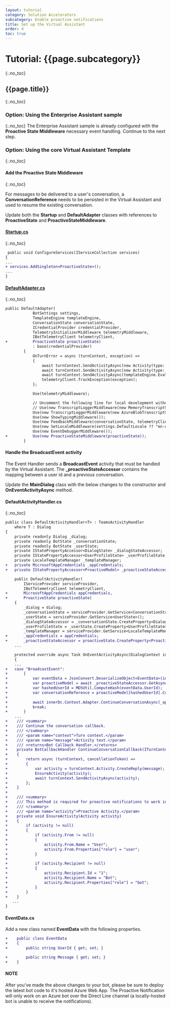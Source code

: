 ```yaml
---
layout: tutorial
category: Solution Accelerators
subcategory: Enable proactive notifications
title: Set up the Virtual Assistant
order: 4
toc: true
---
```


# Tutorial: {{page.subcategory}}
{:.no_toc}
## {{page.title}}
{:.no_toc}
### Option: Using the Enterprise Assistant sample
{:.no_toc}
The Enterprise Assistant sample is already configured with the **Proactive State Middleware** necessary event handling. Continue to the next step.

### Option: Using the core Virtual Assistant Template
{:.no_toc}

#### Add the Proactive State Middleware
{:.no_toc}

For messages to be delivered to a user's conversation, a **ConversationReference** needs to be persisted in the Virtual Assistant and used to resume the existing conversation.

Update both the **Startup** and **DefaultAdapter** classes with references to **ProactiveState** and **ProactiveStateMiddleware**.

#### [Startup.cs]({{site.repo}}/tree/master/samples/csharp/assistants/enterprise-assistant/VirtualAssistantSample/Startup.cs)
{:.no_toc}

```diff
 public void ConfigureServices(IServiceCollection services)
{
...
+ services.AddSingleton<ProactiveState>();
...
}
```

#### [DefaultAdapter.cs]({{site.repo}}/tree/master/samples/csharp/assistants/enterprise-assistant/VirtualAssistantSample/Adapters/DefaultAdapter.cs)
{:.no_toc}

```diff
public DefaultAdapter(
            BotSettings settings,
            TemplateEngine templateEngine,
            ConversationState conversationState,
            ICredentialProvider credentialProvider,
            TelemetryInitializerMiddleware telemetryMiddleware,
            IBotTelemetryClient telemetryClient,
+           ProactiveState proactiveState)
            : base(credentialProvider)
        {
            OnTurnError = async (turnContext, exception) =>
            {
                await turnContext.SendActivityAsync(new Activity(type: ActivityTypes.Trace, text: $"{exception.Message}"));
                await turnContext.SendActivityAsync(new Activity(type: ActivityTypes.Trace, text: $"{exception.StackTrace}"));
                await turnContext.SendActivityAsync(templateEngine.EvaluateTemplate("errorMessage"));
                telemetryClient.TrackException(exception);
            };

            Use(telemetryMiddleware);

            // Uncomment the following line for local development without Azure Storage
            // Use(new TranscriptLoggerMiddleware(new MemoryTranscriptStore()));
            Use(new TranscriptLoggerMiddleware(new AzureBlobTranscriptStore(settings.BlobStorage.ConnectionString, settings.BlobStorage.Container)));
            Use(new ShowTypingMiddleware());
            Use(new FeedbackMiddleware(conversationState, telemetryClient));
            Use(new SetLocaleMiddleware(settings.DefaultLocale ?? "en-us"));
            Use(new EventDebuggerMiddleware());
+           Use(new ProactiveStateMiddleware(proactiveState));
        }
```

#### Handle the **BroadcastEvent** activity

The Event Handler sends a **BroadcastEvent** activity that must be handled by the Virtual Assistant.
The **_proactiveStateAccessor** contains the mapping between a user id and a previous conversation.

Update the **MainDialog** class with the below changes to the constructor and **OnEventActivityAsync** method.

#### DefaultActivityHandler.cs
{:.no_toc}

```diff
public class DefaultActivityHandler<T> : TeamsActivityHandler
    where T : Dialog
{
    private readonly Dialog _dialog;
    private readonly BotState _conversationState;
    private readonly BotState _userState;
    private IStatePropertyAccessor<DialogState> _dialogStateAccessor;
    private IStatePropertyAccessor<UserProfileState> _userProfileState;
    private LocaleTemplateManager _templateManager;
+   private MicrosoftAppCredentials _appCredentials;
+   private IStatePropertyAccessor<ProactiveModel> _proactiveStateAccessor;

    public DefaultActivityHandler(
        IServiceProvider serviceProvider,
        IBotTelemetryClient telemetryClient,
+       MicrosoftAppCredentials appCredentials,
+       ProactiveState proactiveState)
    {
        _dialog = dialog;
        _conversationState = serviceProvider.GetService<ConversationState>();
        _userState = serviceProvider.GetService<UserState>();
        _dialogStateAccessor = _conversationState.CreateProperty<DialogState>(nameof(DialogState));
        _userProfileState = _userState.CreateProperty<UserProfileState>(nameof(UserProfileState));
        _templateManager = serviceProvider.GetService<LocaleTemplateManager>();
+       _appCredentials = appCredentials;
+       _proactiveStateAccessor = proactiveState.CreateProperty<ProactiveModel>(nameof(ProactiveModel));
    ...

    protected override async Task OnEventActivityAsync(DialogContext innerDc, CancellationToken cancellationToken = default)
    {
    ...
+   case "BroadcastEvent":
+       {
+           var eventData = JsonConvert.DeserializeObject<EventData>(innerDc.Context.Activity.Value.ToString());
+           var proactiveModel = await _proactiveStateAccessor.GetAsync(innerDc.Context, () => new ProactiveModel());
+           var hashedUserId = MD5Util.ComputeHash(eventData.UserId);
+           var conversationReference = proactiveModel[hashedUserId].Conversation;
+
+           await innerDc.Context.Adapter.ContinueConversationAsync(_appCredentials.MicrosoftAppId, conversationReference, ContinueConversationCallback(innerDc.Context, eventData.Message), cancellationToken);
+           break;
+       }
    ...
+    /// <summary>
+    /// Continue the conversation callback.
+    /// </summary>
+    /// <param name="context">Turn context.</param>
+    /// <param name="message">Activity text.</param>
+    /// <returns>Bot Callback Handler.</returns>
+    private BotCallbackHandler ContinueConversationCallback(ITurnContext context, string message)
+    {
+        return async (turnContext, cancellationToken) =>
+        {
+            var activity = turnContext.Activity.CreateReply(message);
+            EnsureActivity(activity);
+            await turnContext.SendActivityAsync(activity);
+        };
+    }
+
+    /// <summary>
+    /// This method is required for proactive notifications to work in Web Chat.
+    /// </summary>
+    /// <param name="activity">Proactive Activity.</param>
+    private void EnsureActivity(Activity activity)
+    {
+        if (activity != null)
+        {
+            if (activity.From != null)
+            {
+                activity.From.Name = "User";
+                activity.From.Properties["role"] = "user";
+            }
+
+            if (activity.Recipient != null)
+            {
+                activity.Recipient.Id = "1";
+                activity.Recipient.Name = "Bot";
+                activity.Recipient.Properties["role"] = "bot";
+            }
+        }
+    }
   ...
}
```

#### EventData.cs

Add a new class named **EventData** with the following properties.

```diff
+    public class EventData
+    {
+        public string UserId { get; set; }

+        public string Message { get; set; }
+    }
```

#### NOTE

After you've made the above changes to your bot, please be sure to deploy the latest bot code to it's hosted Azure Web App. The Proactive Notification will only work on an Azure bot over the Direct Line channel (a locally-hosted bot is unable to receive the notifications).

